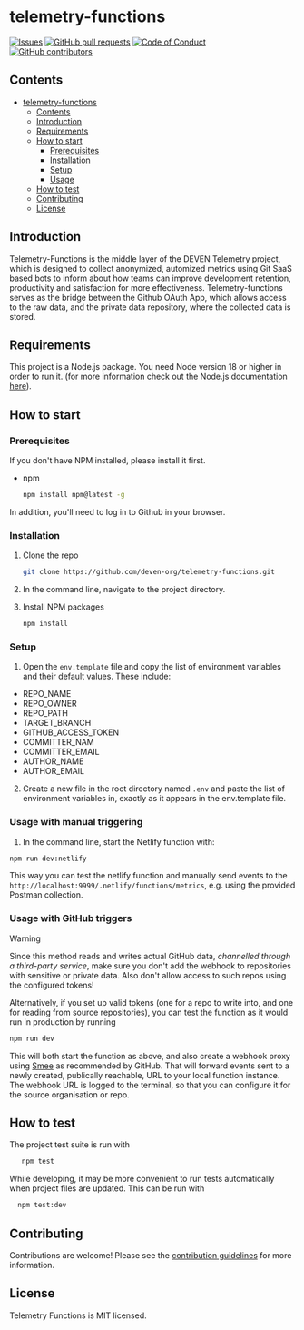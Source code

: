 # telemetry-functions

[![Issues](https://img.shields.io/github/issues-raw/deven-org/telemetry-functions.svg?maxAge=25000)](https://github.com/deven-org/telemetry-functions/issues)
[![GitHub pull requests](https://img.shields.io/github/issues-pr/deven-org/telemetry-functions.svg?style=flat)](https://github.com/deven-org/telemetry-functions/pulls)
[![Code of Conduct](https://img.shields.io/badge/code%20of-conduct-ff69b4.svg?style=flat)](https://github.com/deven-org/telemetry-functions/blob/main/doc/CODEOFCONDUCT.md)  
[![GitHub contributors](https://img.shields.io/github/contributors/deven-org/telemetry-functions.svg?style=flat)](https://github.com/deven-org/telemetry-functions/)

## Contents

- [telemetry-functions](#telemetry-functions)
  - [Contents](#contents)
  - [Introduction](#introduction)
  - [Requirements](#requirements)
  - [How to start](#how-to-start)
    - [Prerequisites](#prerequisites)
    - [Installation](#installation)
    - [Setup](#setup)
    - [Usage](#usage)
  - [How to test](#how-to-test)
  - [Contributing](#contributing)
  - [License](#license)

## Introduction

Telemetry-Functions is the middle layer of the DEVEN Telemetry project, which is designed to collect anonymized, automized metrics using Git SaaS based bots to inform about how teams can improve development retention, productivity and satisfaction for more effectiveness. Telemetry-functions serves as the bridge between the Github OAuth App, which allows access to the raw data, and the private data repository, where the collected data is stored.

## Requirements

This project is a Node.js package. You need Node version 18 or higher in order to run it. (for more information check out the Node.js documentation [here](https://nodejs.org/en/docs/)).

## How to start

### Prerequisites

If you don't have NPM installed, please install it first.

- npm

  ```sh
  npm install npm@latest -g
  ```

In addition, you'll need to log in to Github in your browser.

### Installation

1. Clone the repo

   ```sh
   git clone https://github.com/deven-org/telemetry-functions.git
   ```

2. In the command line, navigate to the project directory.
3. Install NPM packages

   ```sh
   npm install
   ```

### Setup

1. Open the `env.template` file and copy the list of environment variables and their default values. These include:

- REPO_NAME
- REPO_OWNER
- REPO_PATH
- TARGET_BRANCH
- GITHUB_ACCESS_TOKEN
- COMMITTER_NAM
- COMMITTER_EMAIL
- AUTHOR_NAME
- AUTHOR_EMAIL

2. Create a new file in the root directory named `.env` and paste the list of environment variables in, exactly as it appears in the env.template file.

### Usage with manual triggering

1. In the command line, start the Netlify function with:

```sh
npm run dev:netlify
```

This way you can test the netlify function and manually send events to the
`http://localhost:9999/.netlify/functions/metrics`, e.g. using the provided
Postman collection.

### Usage with GitHub triggers

> [!WARNING]
> Since this method reads and writes actual GitHub data, _channelled through a
> third-party service_, make sure you don't add the webhook to repositories with
> sensitive or private data. Also don't allow access to such repos using the
> configured tokens!

Alternatively, if you set up valid tokens (one for a repo to write into, and one
for reading from source repositories), you can test the function as it would run
in production by running

```sh
npm run dev
```

This will both start the function as above, and also create a webhook proxy
using [Smee](https://smee.io) as recommended by GitHub.
That will forward events sent to a newly created, publically reachable, URL to
your local function instance.
The webhook URL is logged to the terminal, so that you can configure it for the
source organisation or repo.

## How to test

The project test suite is run with

```sh
   npm test
```

While developing, it may be more convenient to run tests automatically when project files are updated. This can be run with

```sh
  npm test:dev
```

## Contributing

Contributions are welcome! Please see the [contribution guidelines](./doc/CONTRIBUTE.md) for more information.

## License

Telemetry Functions is MIT licensed.
